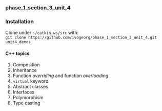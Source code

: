 ### phase_1_section_3_unit_4

### Installation

Clone under `~/catkin_ws/src` with:  
`git clone https://github.com/ivogeorg/phase_1_section_3_unit_4.git unit4_demos`

#### C++ topics

1. Composition
2. Inheritance
3. Function _overriding_ and function _overloading_
4. `virtual` keyword
5. Abstract classes
6. Interfaces
7. Polymorphism
8. Type casting